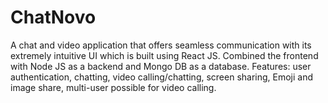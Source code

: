 # ChatNovo

A chat and video application that offers seamless communication with its extremely intuitive 
UI which is built using React JS. Combined the frontend with Node JS as a backend and Mongo DB as a 
database. Features: user authentication, chatting, video calling/chatting, screen sharing, Emoji and image 
share, multi-user possible for video calling.
